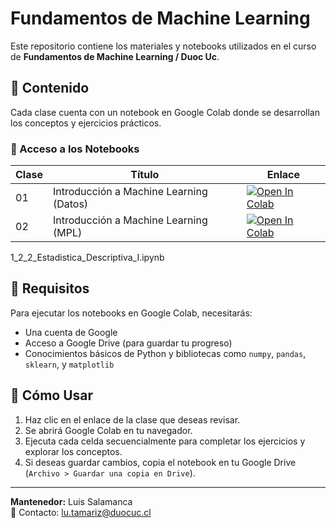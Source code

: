 # Fundamentos de Machine Learning

Este repositorio contiene los materiales y notebooks utilizados en el curso de **Fundamentos de Machine Learning / Duoc Uc**.

## 📌 Contenido

Cada clase cuenta con un notebook en Google Colab donde se desarrollan los conceptos y ejercicios prácticos.

### 🔗 Acceso a los Notebooks

| Clase | Título | Enlace |
|-------|--------|--------|
| 01    | Introducción a Machine Learning (Datos) | <a href="https://colab.research.google.com/github/Luissalamanca23/Fundamentos-ML/blob/main/1_1_3_Manejo_de_Datos.ipynb" target="_parent"><img src="https://colab.research.google.com/assets/colab-badge.svg" alt="Open In Colab"/></a> |
| 02    | Introducción a Machine Learning (MPL) | <a href="https://colab.research.google.com/github/Luissalamanca23/Fundamentos-ML/blob/main/1_2_2_Estadistica_Descriptiva_I.ipynb" target="_parent"><img src="https://colab.research.google.com/assets/colab-badge.svg" alt="Open In Colab"/></a> |






1_2_2_Estadistica_Descriptiva_I.ipynb

## 📖 Requisitos

Para ejecutar los notebooks en Google Colab, necesitarás:
- Una cuenta de Google
- Acceso a Google Drive (para guardar tu progreso)
- Conocimientos básicos de Python y bibliotecas como `numpy`, `pandas`, `sklearn`, y `matplotlib`

## 🚀 Cómo Usar
1. Haz clic en el enlace de la clase que deseas revisar.
2. Se abrirá Google Colab en tu navegador.
3. Ejecuta cada celda secuencialmente para completar los ejercicios y explorar los conceptos.
4. Si deseas guardar cambios, copia el notebook en tu Google Drive (`Archivo > Guardar una copia en Drive`).

---

**Mantenedor:** Luis Salamanca  
📧 Contacto: lu.tamariz@duocuc.cl

